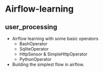 # Airflow-learning
## user_processing
- Airflow learning with some basic operators
    - BashOperator
    - SqliteOperator
    - HttpSensor & SimpleHttpOperator
    - PythonOperator
- Building the simplest flow in airflow.